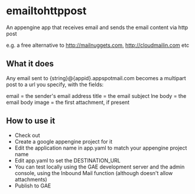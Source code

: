 emailtohttppost
===============

An appengine app that receives email and sends the email content via http post

e.g. a free alternative to http://mailnuggets.com, http://cloudmailin.com etc

What it does
-------------------------
Any email sent to {string}@{appid}.appspotmail.com becomes a multipart post to a url you specify, with the fields:

email = the sender's email address
title = the email subject lne
body = the email body
image = the first attachment, if present

How to use it
-------------------------

 * Check out
 * Create a google appengine project for it
 * Edit the application name in app.yaml to match your appengine project name
 * Edit app.yaml to set the DESTINATION_URL
 * You can test locally using the GAE development server and the admin console, using the Inbound Mail function (although doesn't allow attachments)
 * Publish to GAE
